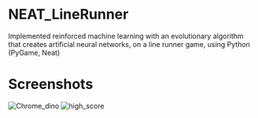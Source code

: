 # NEAT_LineRunner
Implemented reinforced machine learning with an evolutionary algorithm that creates artificial neural networks, on a line runner game, using Python (PyGame, Neat)
# Screenshots
![Chrome_dino](https://user-images.githubusercontent.com/31898512/94327939-a0fa3080-ff7c-11ea-8cec-dc9cfaec114d.jpg)
![high_score](https://user-images.githubusercontent.com/31898512/94327995-064e2180-ff7d-11ea-920f-93ad4d82ae02.jpg)
